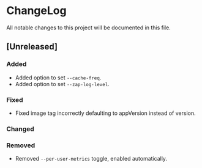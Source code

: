 # ChangeLog

All notable changes to this project will be documented in this file.

## \[Unreleased\]

### Added

- Added option to set `--cache-freq`.
- Added option to set `--zap-log-level`.

### Fixed

- Fixed image tag incorrectly defaulting to appVersion instead of version.

### Changed

### Removed

- Removed `--per-user-metrics` toggle, enabled automatically.

